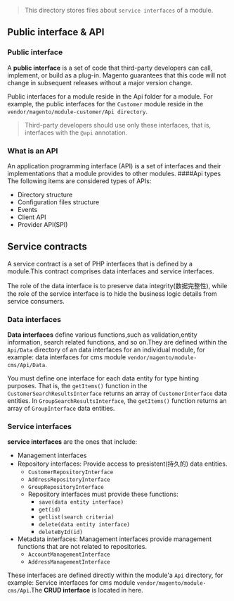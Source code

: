 > This directory stores files about `service interfaces` of a module.

## Public interface & API
### Public interface
A **public interface** is a set of code that third-party developers can call, implement, or build as a plug-in. Magento guarantees that this code will not change in subsequent releases without a major version change.

Public interfaces for a module reside in the Api folder for a module. For example, the public interfaces for the `Customer` module reside in the `vendor/magento/module-customer/Api directory`.

> Third-party developers should use only these interfaces, that is, interfaces with the `@api` annotation.

### What is an API
An application programming interface (API) is a set of interfaces and their implementations that a module provides to other modules.
####Api types
The following items are considered types of APIs:

* Directory structure
* Configuration files structure
* Events
* Client API
* Provider API(SPI)



## Service contracts
A service contract is a set of PHP interfaces that is defined by a module.This contract comprises data interfaces and service interfaces.

The role of the data interface is to preserve data integrity(数据完整性), while the role of the service interface is to hide the business logic details from service consumers.
### Data interfaces
**Data interfaces** define various functions,such as validation,entity information, search related functions, and so on.They are defined within the `Api/Data` directory of an data interfaces for an individual module, for example: data interfaces for cms module `vendor/magento/module-cms/Api/Data`.

You must define one interface for each data entity for type hinting purposes. That is, the `getItems()` function in the `CustomerSearchResultsInterface` returns an array of `CustomerInterface` data entities. In `GroupSearchResultsInterface`, the `getItems()` function returns an array of `GroupInterface` data entities. 

### Service interfaces
**service interfaces** are the ones that include:

* Management interfaces
* Repository interfaces: Provide access to presistent(持久的) data entities.
	* `CustomerRepositoryInterface`
    * `AddressRepositoryInterface`
    * `GroupRepositoryInterface`
	* Repository interfaces must provide these functions:
		* `save(data entity interface)`
		* `get(id)`
		* `getlist(search criteria)`
		* `delete(data entity interface)`
		* `deleteById(id)`
* Metadata interfaces: Management interfaces provide management functions that are not related to repositories.
	* `AccountManagementInterface`
	* `AddressManagementInterface`

These interfaces are defined directly within the module'a `Api` directory, for example: Service interfaces for cms module `vendor/magento/module-cms/Api`.The **CRUD interface** is located in here.

